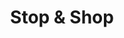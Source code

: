 ---
title: "Stop & Shop"
url: /toms-river/stop-und-shop-lakewood-roadtri-city-plaza/
shop: Supermarkt
---